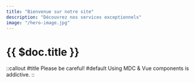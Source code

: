 ```yaml
---
title: "Bienvenue sur notre site"
description: "Découvrez nos services exceptionnels"
image: "/hero-image.jpg"
---
```


# {{ $doc.title }}

::callout
#title
Please be careful!
#default
Using MDC & Vue components is addictive.
::
